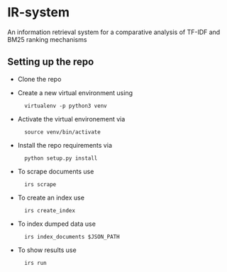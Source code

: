 # IR-system
An information retrieval system for a comparative analysis of TF-IDF and BM25 ranking mechanisms

## Setting up the repo
* Clone the repo
* Create a new virtual environment using

		virtualenv -p python3 venv
    
* Activate the virtual environement via
		
		source venv/bin/activate
		
* Install the repo requirements via
        
        python setup.py install

* To scrape documents use

        irs scrape        
        
* To create an index use
     
        irs create_index

* To index dumped data use

        irs index_documents $JSON_PATH

* To show results use    
        
        irs run            